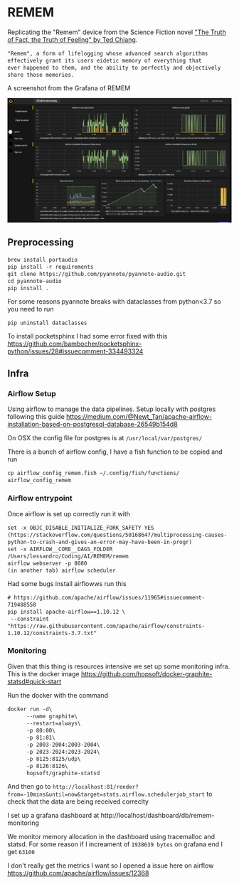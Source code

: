 # REMEM
Replicating the "Remem" device from the Science Fiction novel ["The Truth of Fact, the Truth of Feeling" by Ted Chiang](https://en.wikipedia.org/wiki/The_Truth_of_Fact,_the_Truth_of_Feeling).

```
"Remem", a form of lifelogging whose advanced search algorithms 
effectively grant its users eidetic memory of everything that
ever happened to them, and the ability to perfectly and objectively 
share those memories.
```

A screenshot from the Grafana of REMEM

![](https://raw.githubusercontent.com/SolbiatiAlessandro/REMEM/main/Screenshot%202020-11-11%20at%2023.20.17.png)


## Preprocessing 

```
brew install portaudio
pip install -r requirements
git clone https://github.com/pyannote/pyannote-audio.git
cd pyannote-audio
pip install .
```

For some reasons pyannote breaks with dataclasses from python<3.7 so you need to run
```
pip uninstall dataclasses
```

To install pocketsphinx I had some error fixed with this https://github.com/bambocher/pocketsphinx-python/issues/28#issuecomment-334493324


## Infra

### Airflow Setup

Using airflow to manage the data pipelines. Setup locally with postgres following this guide https://medium.com/@Newt_Tan/apache-airflow-installation-based-on-postgresql-database-26549b154d8

On OSX the config file for postgres is at `/usr/local/var/postgres/`

There is a bunch of airflow config, I have a fish function to be copied and run
```
cp airflow_config_remem.fish ~/.config/fish/functions/
airflow_config_remem
```

### Airflow entrypoint

Once airflow is set up correctly run it with

```
set -x OBJC_DISABLE_INITIALIZE_FORK_SAFETY YES (https://stackoverflow.com/questions/50168647/multiprocessing-causes-python-to-crash-and-gives-an-error-may-have-been-in-progr)
set -x AIRFLOW__CORE__DAGS_FOLDER /Users/lessandro/Coding/AI/REMEM/remem
airflow webserver -p 8080
(in another tab) airflow scheduler
```

Had some bugs install airflowws run this
``` 
# https://github.com/apache/airflow/issues/11965#issuecomment-719488558
pip install apache-airflow==1.10.12 \
 --constraint "https://raw.githubusercontent.com/apache/airflow/constraints-1.10.12/constraints-3.7.txt"
```

### Monitoring
Given that this thing is resources intensive we set up some monitoring infra. This is the docker image https://github.com/hopsoft/docker-graphite-statsd#quick-start

Run the docker with the command

```
docker run -d\
      --name graphite\
      --restart=always\
      -p 80:80\
      -p 81:81\
      -p 2003-2004:2003-2004\
      -p 2023-2024:2023-2024\
      -p 8125:8125/udp\
      -p 8126:8126\
      hopsoft/graphite-statsd
```

And then go to `http://localhost:81/render?from=-10mins&until=now&target=stats.airflow.schedulerjob_start` to check that the data are being received correclty

I set up a grafana dashboard at http://localhost/dashboard/db/remem-monitoring

We monitor memory allocation in the dashboard using tracemalloc and statsd.
For some reason if I increament of `1938639 bytes` on grafana end I get `63100`

I don't really get the metrics I want so I opened a issue here on airflow https://github.com/apache/airflow/issues/12368
